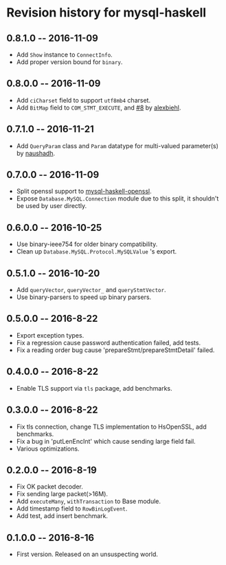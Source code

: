 # Revision history for mysql-haskell

## 0.8.1.0  -- 2016-11-09

* Add `Show` instance to `ConnectInfo`.
* Add proper version bound for `binary`.

## 0.8.0.0  -- 2016-11-09

* Add `ciCharset` field to support `utf8mb4` charset.
* Add `BitMap` field to `COM_STMT_EXECUTE`, and [#8](https://github.com/winterland1989/mysql-haskell/pull/8) by [alexbiehl](https://github.com/alexbiehl).

## 0.7.1.0 -- 2016-11-21

* Add `QueryParam` class and `Param` datatype for multi-valued parameter(s) by [naushadh](https://github.com/naushadh).

## 0.7.0.0 -- 2016-11-09

* Split openssl support to [mysql-haskell-openssl](http://hackage.haskell.org/package/mysql-haskell-openssl).
* Expose `Database.MySQL.Connection` module due to this split, it shouldn't be used by user directly.

## 0.6.0.0 -- 2016-10-25

* Use binary-ieee754 for older binary compatibility.
* Clean up `Database.MySQL.Protocol.MySQLValue` 's export.

## 0.5.1.0 -- 2016-10-20

* Add `queryVector`, `queryVector_` and `queryStmtVector`.
* Use binary-parsers to speed up binary parsers.

## 0.5.0.0 -- 2016-8-22

* Export exception types.
* Fix a regression cause password authentication failed, add tests.
* Fix a reading order bug cause 'prepareStmt/prepareStmtDetail' failed.

## 0.4.0.0 -- 2016-8-22

* Enable TLS support via `tls` package, add benchmarks.

## 0.3.0.0  -- 2016-8-22

* Fix tls connection, change TLS implementation to HsOpenSSL, add benchmarks.
* Fix a bug in 'putLenEncInt' which cause sending large field fail.
* Various optimizations.

## 0.2.0.0  -- 2016-8-19

* Fix OK packet decoder.
* Fix sending large packet(>16M).
* Add `executeMany`, `withTransaction` to Base module.
* Add timestamp field to `RowBinLogEvent`.
* Add test, add insert benchmark.

## 0.1.0.0  -- 2016-8-16

* First version. Released on an unsuspecting world.
